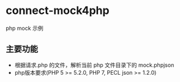 # connect-mock4php

php mock 示例

## 主要功能

- 根据请求.php 的文件，解析当前 php 文件目录下的 mock.phpjson
- php版本要求(PHP 5 >= 5.2.0, PHP 7, PECL json >= 1.2.0)
